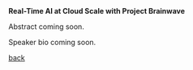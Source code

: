 <div class="abstract">   
<strong>Real-Time AI at Cloud Scale with Project Brainwave</strong>
<p align="justify">Abstract coming soon.</p>  
</div>

<!-- [Readings for this lecture](readings#lecture-3) -->

<!-- ![Eric Chung](/assets/img/Eric_Chung.png) -->

<p align="justify">Speaker bio coming soon.</p>

[back](./)
